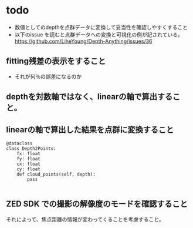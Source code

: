# todo
- 数値としてのdepthを点群データに変換して妥当性を確認しやすくすること
- 以下のissue を読むと点群データへの変換と可視化の例が記されている。
https://github.com/LiheYoung/Depth-Anything/issues/36

## fitting残差の表示をすること
- それが何％の誤差になるのか

## depthを対数軸ではなく、linearの軸で算出すること。

## linearの軸で算出した結果を点群に変換すること
```commandline
@dataclass
class Depth2Points:
    fx: float
    fy: float
    cx: float
    cy: float
    def cloud_points(self, depth):
        pass
        
```

## ZED SDK での撮影の解像度のモードを確認すること
それによって、焦点距離の情報が変わってくることを考慮すること。
